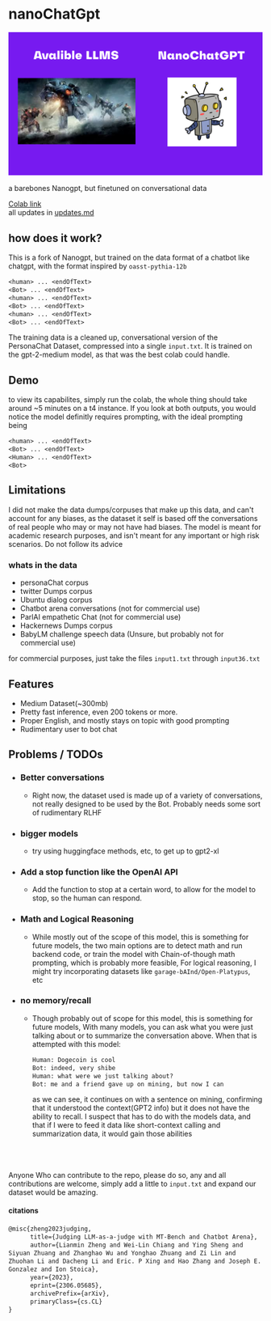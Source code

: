 # nanoChatGpt

![nanoChatGPT](https://github.com/VatsaDev/nanoChatGPT/blob/fbe107f9687464a1bea9b052009389f92a96983f/assets/template.png)

a barebones Nanogpt, but finetuned on conversational data 

[Colab link](https://colab.research.google.com/drive/1a2aW5eClKjHVQJp-qtHDz4m6ai4yh49Z?usp=sharing)   
all updates in [updates.md](updates.md)
## how does it work?

This is a fork of Nanogpt, but trained on the data format of a chatbot like chatgpt, with the format inspired by `oasst-pythia-12b` 

```
<human> ... <endOfText>
<Bot> ... <endOfText>
<human> ... <endOfText>
<Bot> ... <endOfText>
<human> ... <endOfText>
<Bot> ... <endOfText>
```

The training data is a cleaned up, conversational version of the PersonaChat Dataset, compressed into a single `input.txt`. It is trained on the gpt-2-medium model, as that was the best colab could handle. 

## Demo
to view its capabilites, simply run the colab, the whole thing should take around ~5 minutes on a t4 instance. If you look at both outputs, you would notice the model definitly requires prompting, with the ideal prompting being

```
<human> ... <endOfText>
<Bot> ... <endOfText>
<Human> ... <endOfText>
<Bot>
```

## Limitations 

I did not make the data dumps/corpuses that make up this data, and can't account for any biases, as the dataset it self is based off the conversations of real people who may or may not have had biases. The model is meant for academic research purposes, and isn't meant for any important or high risk scenarios. Do not follow its advice

### whats in the data
 - personaChat corpus
 - twitter Dumps corpus
 - Ubuntu dialog corpus
 - Chatbot arena conversations (not for commercial use)
 - ParlAI empathetic Chat (not for commercial use)
 - Hackernews Dumps corpus
 - BabyLM challenge speech data (Unsure, but probably not for commercial use)

for commercial purposes, just take the files `input1.txt` through `input36.txt`

## Features

 * Medium Dataset(~300mb)
 * Pretty fast inference, even 200 tokens or more.
 * Proper English, and mostly stays on topic with good prompting
 * Rudimentary user to bot chat

## Problems / TODOs

* ### Better conversations
    
    * Right now, the dataset used is made up of a variety of conversations, not really designed to be used by the Bot. Probably needs some sort of rudimentary RLHF

* ### bigger models
     * try using huggingface methods, etc, to get up to gpt2-xl

* ### Add a stop function like the OpenAI API
    
    * Add the function to stop at a certain word, to allow for the model to stop, so the human can respond.

* ### Math and Logical Reasoning
    
    * While mostly out of the scope of this model, this is something for future models, the two main options are to detect math and run backend code, or train the model with Chain-of-though math prompting, which is probably more feasible, For logical reasoning, I might try incorporating datasets like `garage-bAInd/Open-Platypus`, etc
    
* ### no memory/recall
    
    * Though probably out of scope for this model, this is something for future models, With many models, you can ask what you were just talking about or to summarize the conversation above. When that is attempted with this model:
        
        ```plaintext
        Human: Dogecoin is cool 
        Bot: indeed, very shibe
        Human: what were we just talking about?
        Bot: me and a friend gave up on mining, but now I can
        ```
        
        as we can see, it continues on with a sentence on mining, confirming that it understood the context(GPT2 info) but it does not have the ability to recall. I suspect that has to do with the models data, and that if I were to feed it data like short-context calling and summarization data, it would gain those abilities

      
<br /><br /><br />
Anyone Who can contribute to the repo, please do so, any and all contributions are welcome, simply add a little to `input.txt` and expand our dataset would be amazing.

#### citations
```
@misc{zheng2023judging,
      title={Judging LLM-as-a-judge with MT-Bench and Chatbot Arena}, 
      author={Lianmin Zheng and Wei-Lin Chiang and Ying Sheng and Siyuan Zhuang and Zhanghao Wu and Yonghao Zhuang and Zi Lin and Zhuohan Li and Dacheng Li and Eric. P Xing and Hao Zhang and Joseph E. Gonzalez and Ion Stoica},
      year={2023},
      eprint={2306.05685},
      archivePrefix={arXiv},
      primaryClass={cs.CL}
}
```
